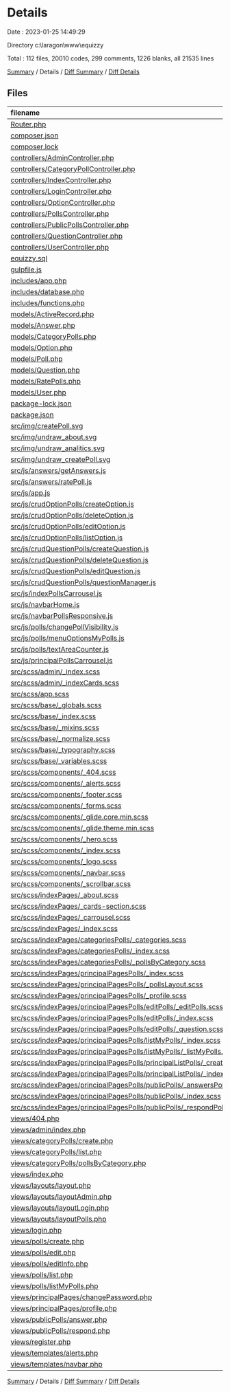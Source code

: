 # Details

Date : 2023-01-25 14:49:29

Directory c:\\laragon\\www\\equizzy

Total : 112 files,  20010 codes, 299 comments, 1226 blanks, all 21535 lines

[Summary](results.md) / Details / [Diff Summary](diff.md) / [Diff Details](diff-details.md)

## Files
| filename | language | code | comment | blank | total |
| :--- | :--- | ---: | ---: | ---: | ---: |
| [Router.php](/Router.php) | PHP | 93 | 13 | 19 | 125 |
| [composer.json](/composer.json) | JSON | 22 | 0 | 1 | 23 |
| [composer.lock](/composer.lock) | JSON | 765 | 0 | 1 | 766 |
| [controllers/AdminController.php](/controllers/AdminController.php) | PHP | 12 | 0 | 9 | 21 |
| [controllers/CategoryPollController.php](/controllers/CategoryPollController.php) | PHP | 56 | 3 | 27 | 86 |
| [controllers/IndexController.php](/controllers/IndexController.php) | PHP | 20 | 1 | 10 | 31 |
| [controllers/LoginController.php](/controllers/LoginController.php) | PHP | 71 | 4 | 49 | 124 |
| [controllers/OptionController.php](/controllers/OptionController.php) | PHP | 74 | 0 | 57 | 131 |
| [controllers/PollsController.php](/controllers/PollsController.php) | PHP | 185 | 19 | 114 | 318 |
| [controllers/PublicPollsController.php](/controllers/PublicPollsController.php) | PHP | 79 | 8 | 54 | 141 |
| [controllers/QuestionController.php](/controllers/QuestionController.php) | PHP | 89 | 0 | 52 | 141 |
| [controllers/UserController.php](/controllers/UserController.php) | PHP | 12 | 0 | 8 | 20 |
| [equizzy.sql](/equizzy.sql) | SQL | 82 | 25 | 17 | 124 |
| [gulpfile.js](/gulpfile.js) | JavaScript | 62 | 1 | 10 | 73 |
| [includes/app.php](/includes/app.php) | PHP | 9 | 2 | 5 | 16 |
| [includes/database.php](/includes/database.php) | PHP | 7 | 0 | 4 | 11 |
| [includes/functions.php](/includes/functions.php) | PHP | 16 | 1 | 3 | 20 |
| [models/ActiveRecord.php](/models/ActiveRecord.php) | PHP | 170 | 37 | 41 | 248 |
| [models/Answer.php](/models/Answer.php) | PHP | 13 | 0 | 6 | 19 |
| [models/CategoryPolls.php](/models/CategoryPolls.php) | PHP | 24 | 0 | 13 | 37 |
| [models/Option.php](/models/Option.php) | PHP | 18 | 0 | 7 | 25 |
| [models/Poll.php](/models/Poll.php) | PHP | 51 | 0 | 21 | 72 |
| [models/Question.php](/models/Question.php) | PHP | 19 | 0 | 10 | 29 |
| [models/RatePolls.php](/models/RatePolls.php) | PHP | 14 | 0 | 9 | 23 |
| [models/User.php](/models/User.php) | PHP | 59 | 0 | 26 | 85 |
| [package-lock.json](/package-lock.json) | JSON | 14,542 | 0 | 1 | 14,543 |
| [package.json](/package.json) | JSON | 33 | 0 | 1 | 34 |
| [src/img/createPoll.svg](/src/img/createPoll.svg) | XML | 1 | 0 | 0 | 1 |
| [src/img/undraw_about.svg](/src/img/undraw_about.svg) | XML | 1 | 0 | 0 | 1 |
| [src/img/undraw_analitics.svg](/src/img/undraw_analitics.svg) | XML | 1 | 0 | 0 | 1 |
| [src/img/undraw_createPoll.svg](/src/img/undraw_createPoll.svg) | XML | 1 | 0 | 0 | 1 |
| [src/js/answers/getAnswers.js](/src/js/answers/getAnswers.js) | JavaScript | 49 | 9 | 17 | 75 |
| [src/js/answers/ratePoll.js](/src/js/answers/ratePoll.js) | JavaScript | 39 | 0 | 25 | 64 |
| [src/js/app.js](/src/js/app.js) | JavaScript | 56 | 10 | 28 | 94 |
| [src/js/crudOptionPolls/createOption.js](/src/js/crudOptionPolls/createOption.js) | JavaScript | 38 | 0 | 13 | 51 |
| [src/js/crudOptionPolls/deleteOption.js](/src/js/crudOptionPolls/deleteOption.js) | JavaScript | 19 | 0 | 9 | 28 |
| [src/js/crudOptionPolls/editOption.js](/src/js/crudOptionPolls/editOption.js) | JavaScript | 31 | 0 | 9 | 40 |
| [src/js/crudOptionPolls/listOption.js](/src/js/crudOptionPolls/listOption.js) | JavaScript | 24 | 2 | 16 | 42 |
| [src/js/crudQuestionPolls/createQuestion.js](/src/js/crudQuestionPolls/createQuestion.js) | JavaScript | 35 | 2 | 6 | 43 |
| [src/js/crudQuestionPolls/deleteQuestion.js](/src/js/crudQuestionPolls/deleteQuestion.js) | JavaScript | 31 | 0 | 4 | 35 |
| [src/js/crudQuestionPolls/editQuestion.js](/src/js/crudQuestionPolls/editQuestion.js) | JavaScript | 54 | 0 | 18 | 72 |
| [src/js/crudQuestionPolls/questionManager.js](/src/js/crudQuestionPolls/questionManager.js) | JavaScript | 38 | 10 | 27 | 75 |
| [src/js/indexPollsCarrousel.js](/src/js/indexPollsCarrousel.js) | JavaScript | 21 | 0 | 3 | 24 |
| [src/js/navbarHome.js](/src/js/navbarHome.js) | JavaScript | 13 | 1 | 2 | 16 |
| [src/js/navbarPollsResponsive.js](/src/js/navbarPollsResponsive.js) | JavaScript | 7 | 0 | 3 | 10 |
| [src/js/polls/changePollVisibility.js](/src/js/polls/changePollVisibility.js) | JavaScript | 35 | 2 | 17 | 54 |
| [src/js/polls/menuOptionsMyPolls.js](/src/js/polls/menuOptionsMyPolls.js) | JavaScript | 11 | 0 | 5 | 16 |
| [src/js/polls/textAreaCounter.js](/src/js/polls/textAreaCounter.js) | JavaScript | 15 | 0 | 5 | 20 |
| [src/js/principalPollsCarrousel.js](/src/js/principalPollsCarrousel.js) | JavaScript | 25 | 0 | 1 | 26 |
| [src/scss/admin/_index.scss](/src/scss/admin/_index.scss) | SCSS | 1 | 0 | 0 | 1 |
| [src/scss/admin/_indexCards.scss](/src/scss/admin/_indexCards.scss) | SCSS | 49 | 1 | 10 | 60 |
| [src/scss/app.scss](/src/scss/app.scss) | SCSS | 4 | 1 | 1 | 6 |
| [src/scss/base/_globals.scss](/src/scss/base/_globals.scss) | SCSS | 91 | 3 | 11 | 105 |
| [src/scss/base/_index.scss](/src/scss/base/_index.scss) | SCSS | 5 | 0 | 0 | 5 |
| [src/scss/base/_mixins.scss](/src/scss/base/_mixins.scss) | SCSS | 53 | 1 | 7 | 61 |
| [src/scss/base/_normalize.scss](/src/scss/base/_normalize.scss) | SCSS | 146 | 129 | 75 | 350 |
| [src/scss/base/_typography.scss](/src/scss/base/_typography.scss) | SCSS | 21 | 0 | 3 | 24 |
| [src/scss/base/_variables.scss](/src/scss/base/_variables.scss) | SCSS | 24 | 11 | 8 | 43 |
| [src/scss/components/_404.scss](/src/scss/components/_404.scss) | SCSS | 20 | 0 | 3 | 23 |
| [src/scss/components/_alerts.scss](/src/scss/components/_alerts.scss) | SCSS | 22 | 0 | 3 | 25 |
| [src/scss/components/_footer.scss](/src/scss/components/_footer.scss) | SCSS | 6 | 0 | 1 | 7 |
| [src/scss/components/_forms.scss](/src/scss/components/_forms.scss) | SCSS | 97 | 0 | 19 | 116 |
| [src/scss/components/_glide.core.min.scss](/src/scss/components/_glide.core.min.scss) | SCSS | 57 | 0 | 2 | 59 |
| [src/scss/components/_glide.theme.min.scss](/src/scss/components/_glide.theme.min.scss) | SCSS | 82 | 0 | 1 | 83 |
| [src/scss/components/_hero.scss](/src/scss/components/_hero.scss) | SCSS | 62 | 0 | 11 | 73 |
| [src/scss/components/_index.scss](/src/scss/components/_index.scss) | SCSS | 10 | 0 | 0 | 10 |
| [src/scss/components/_logo.scss](/src/scss/components/_logo.scss) | SCSS | 8 | 0 | 2 | 10 |
| [src/scss/components/_navbar.scss](/src/scss/components/_navbar.scss) | SCSS | 64 | 0 | 11 | 75 |
| [src/scss/components/_scrollbar.scss](/src/scss/components/_scrollbar.scss) | SCSS | 7 | 0 | 2 | 9 |
| [src/scss/indexPages/_about.scss](/src/scss/indexPages/_about.scss) | SCSS | 41 | 0 | 9 | 50 |
| [src/scss/indexPages/_cards-section.scss](/src/scss/indexPages/_cards-section.scss) | SCSS | 32 | 0 | 6 | 38 |
| [src/scss/indexPages/_carrousel.scss](/src/scss/indexPages/_carrousel.scss) | SCSS | 43 | 0 | 8 | 51 |
| [src/scss/indexPages/_index.scss](/src/scss/indexPages/_index.scss) | SCSS | 5 | 0 | 0 | 5 |
| [src/scss/indexPages/categoriesPolls/_categories.scss](/src/scss/indexPages/categoriesPolls/_categories.scss) | SCSS | 39 | 0 | 9 | 48 |
| [src/scss/indexPages/categoriesPolls/_index.scss](/src/scss/indexPages/categoriesPolls/_index.scss) | SCSS | 2 | 0 | 0 | 2 |
| [src/scss/indexPages/categoriesPolls/_pollsByCategory.scss](/src/scss/indexPages/categoriesPolls/_pollsByCategory.scss) | SCSS | 51 | 0 | 11 | 62 |
| [src/scss/indexPages/principalPagesPolls/_index.scss](/src/scss/indexPages/principalPagesPolls/_index.scss) | SCSS | 6 | 0 | 1 | 7 |
| [src/scss/indexPages/principalPagesPolls/_pollsLayout.scss](/src/scss/indexPages/principalPagesPolls/_pollsLayout.scss) | SCSS | 115 | 3 | 25 | 143 |
| [src/scss/indexPages/principalPagesPolls/_profile.scss](/src/scss/indexPages/principalPagesPolls/_profile.scss) | SCSS | 23 | 0 | 6 | 29 |
| [src/scss/indexPages/principalPagesPolls/editPolls/_editPolls.scss](/src/scss/indexPages/principalPagesPolls/editPolls/_editPolls.scss) | SCSS | 70 | 0 | 16 | 86 |
| [src/scss/indexPages/principalPagesPolls/editPolls/_index.scss](/src/scss/indexPages/principalPagesPolls/editPolls/_index.scss) | SCSS | 2 | 0 | 0 | 2 |
| [src/scss/indexPages/principalPagesPolls/editPolls/_question.scss](/src/scss/indexPages/principalPagesPolls/editPolls/_question.scss) | SCSS | 165 | 0 | 36 | 201 |
| [src/scss/indexPages/principalPagesPolls/listMyPolls/_index.scss](/src/scss/indexPages/principalPagesPolls/listMyPolls/_index.scss) | SCSS | 1 | 0 | 0 | 1 |
| [src/scss/indexPages/principalPagesPolls/listMyPolls/_listMyPolls.scss](/src/scss/indexPages/principalPagesPolls/listMyPolls/_listMyPolls.scss) | SCSS | 96 | 0 | 16 | 112 |
| [src/scss/indexPages/principalPagesPolls/principalListPolls/_createPollSection.scss](/src/scss/indexPages/principalPagesPolls/principalListPolls/_createPollSection.scss) | SCSS | 23 | 0 | 5 | 28 |
| [src/scss/indexPages/principalPagesPolls/principalListPolls/_index.scss](/src/scss/indexPages/principalPagesPolls/principalListPolls/_index.scss) | SCSS | 1 | 0 | 0 | 1 |
| [src/scss/indexPages/principalPagesPolls/publicPolls/_answersPoll.scss](/src/scss/indexPages/principalPagesPolls/publicPolls/_answersPoll.scss) | SCSS | 53 | 0 | 10 | 63 |
| [src/scss/indexPages/principalPagesPolls/publicPolls/_index.scss](/src/scss/indexPages/principalPagesPolls/publicPolls/_index.scss) | SCSS | 2 | 0 | 0 | 2 |
| [src/scss/indexPages/principalPagesPolls/publicPolls/_respondPoll.scss](/src/scss/indexPages/principalPagesPolls/publicPolls/_respondPoll.scss) | SCSS | 99 | 0 | 18 | 117 |
| [views/404.php](/views/404.php) | PHP | 44 | 0 | 6 | 50 |
| [views/admin/index.php](/views/admin/index.php) | PHP | 25 | 0 | 0 | 25 |
| [views/categoryPolls/create.php](/views/categoryPolls/create.php) | PHP | 22 | 0 | 0 | 22 |
| [views/categoryPolls/list.php](/views/categoryPolls/list.php) | PHP | 20 | 0 | 4 | 24 |
| [views/categoryPolls/pollsByCategory.php](/views/categoryPolls/pollsByCategory.php) | PHP | 17 | 0 | 1 | 18 |
| [views/index.php](/views/index.php) | PHP | 96 | 0 | 7 | 103 |
| [views/layouts/layout.php](/views/layouts/layout.php) | PHP | 61 | 0 | 8 | 69 |
| [views/layouts/layoutAdmin.php](/views/layouts/layoutAdmin.php) | PHP | 51 | 0 | 5 | 56 |
| [views/layouts/layoutLogin.php](/views/layouts/layoutLogin.php) | PHP | 44 | 0 | 6 | 50 |
| [views/layouts/layoutPolls.php](/views/layouts/layoutPolls.php) | PHP | 54 | 0 | 5 | 59 |
| [views/login.php](/views/login.php) | PHP | 34 | 0 | 0 | 34 |
| [views/polls/create.php](/views/polls/create.php) | PHP | 63 | 0 | 6 | 69 |
| [views/polls/edit.php](/views/polls/edit.php) | PHP | 70 | 0 | 12 | 82 |
| [views/polls/editInfo.php](/views/polls/editInfo.php) | PHP | 68 | 0 | 7 | 75 |
| [views/polls/list.php](/views/polls/list.php) | PHP | 270 | 0 | 8 | 278 |
| [views/polls/listMyPolls.php](/views/polls/listMyPolls.php) | PHP | 49 | 0 | 7 | 56 |
| [views/principalPages/changePassword.php](/views/principalPages/changePassword.php) | PHP | 23 | 0 | 0 | 23 |
| [views/principalPages/profile.php](/views/principalPages/profile.php) | PHP | 20 | 0 | 0 | 20 |
| [views/publicPolls/answer.php](/views/publicPolls/answer.php) | PHP | 29 | 0 | 6 | 35 |
| [views/publicPolls/respond.php](/views/publicPolls/respond.php) | PHP | 27 | 0 | 5 | 32 |
| [views/register.php](/views/register.php) | PHP | 62 | 0 | 0 | 62 |
| [views/templates/alerts.php](/views/templates/alerts.php) | PHP | 11 | 0 | 4 | 15 |
| [views/templates/navbar.php](/views/templates/navbar.php) | PHP | 10 | 0 | 0 | 10 |

[Summary](results.md) / Details / [Diff Summary](diff.md) / [Diff Details](diff-details.md)